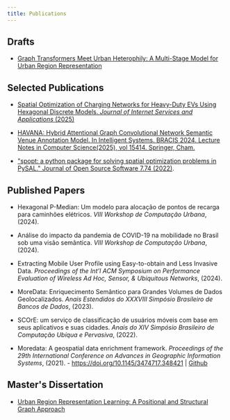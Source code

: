 ```yaml
---
title: Publications
---
```


## Drafts

- [Graph Transformers Meet Urban Heterophily: A Multi-Stage Model for Urban Region Representation](https://www.dropbox.com/scl/fi/wjnsm5l5t3uspzjge91ia/HAMURE.pdf?rlkey=bn33n27pitl7ace8dfyxud6i6&st=vpuc60rx&dl=0)


## Selected Publications

- [Spatial Optimization of Charging Networks for Heavy-Duty EVs Using Hexagonal Discrete Models. _Journal of Internet Services and Applications_ (2025)](https://www.dropbox.com/scl/fi/xxmqvmxjw4pzwq2w8g538/Hexagonal-Discrete-Models.pdf?rlkey=lroohly7qf7l0pattffk8vswp&st=bb7c12o7&dl=0)


- [HAVANA: Hybrid Attentional Graph Convolutional Network Semantic Venue Annotation Model. In Intelligent Systems. BRACIS 2024. Lecture Notes in Computer Science(2025), vol 15414. Springer, Cham.](https://www.dropbox.com/scl/fi/jezuhz2s28yvs69kaafhw/HAVANA.pdf?rlkey=7ckbmihke2i9rhiovdty62v2b&st=snwgwfgz&dl=0)

- ["spopt: a python package for solving spatial optimization problems in PySAL." Journal of Open Source Software 7.74 (2022)](https://www.dropbox.com/scl/fi/315ag4o66ctdlotwytpa8/spopt.pdf?rlkey=qgxg57hfjgecacgzz21lksmw2&st=sd0ibmqh&dl=0).


## Published Papers

- Hexagonal P-Median: Um modelo para alocação de pontos de recarga para caminhões elétricos. _VIII Workshop de Computação Urbana_, (2024).

- Análise do impacto da pandemia de COVID-19 na mobilidade no Brasil sob uma visão semântica. _VIII Workshop de Computação Urbana_, (2024).

- Extracting Mobile User Profile using Easy-to-obtain and Less Invasive Data. _Proceedings of the Int’l ACM Symposium on Performance Evaluation of Wireless Ad Hoc, Sensor, & Ubiquitous Networks_, (2024).

- MoreData: Enriquecimento Semântico para Grandes Volumes de Dados Geolocalizados. _Anais Estendidos do XXXVIII Simpósio Brasileiro de Bancos de Dados_, (2023).

- SCOrE: um serviço de classificação de usuários móveis com base em seus aplicativos e suas cidades. _Anais do XIV Simpósio Brasileiro de Computação Ubı́qua e Pervasiva_, (2022).

- Moredata: A geospatial data enrichment framework. _Proceedings of the 29th International Conference on Advances in Geographic Information Systems_, (2021). - https://doi.org/10.1145/3474717.348421 | [Github](https://github.com/gegen07/more-data)


## Master's Dissertation

- [Urban Region Representation Learning: A Positional and Structural Graph Approach](https://www.dropbox.com/scl/fi/twtg3gxe8an6c1b1yrp0t/Master-s-thesis.pdf?rlkey=v0fmmzqq1ozawzac36t75a1cp&st=o1g6o4w2&dl=0)
